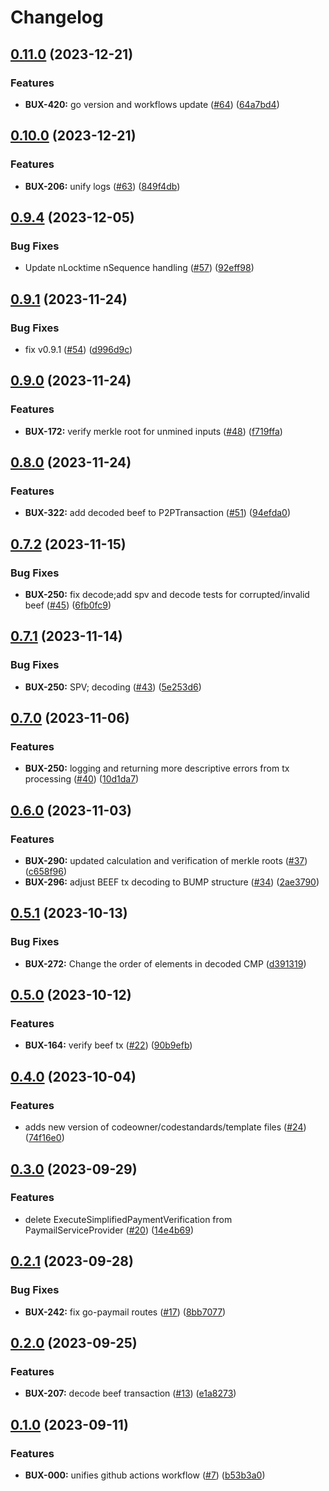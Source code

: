 # Changelog

## [0.11.0](https://github.com/bitcoin-sv/go-paymail/compare/v0.10.0...v0.11.0) (2023-12-21)


### Features

* **BUX-420:** go version and workflows update ([#64](https://github.com/bitcoin-sv/go-paymail/issues/64)) ([64a7bd4](https://github.com/bitcoin-sv/go-paymail/commit/64a7bd4122342794ad57535a52583f5acdc47670))

## [0.10.0](https://github.com/bitcoin-sv/go-paymail/compare/v0.9.4...v0.10.0) (2023-12-21)


### Features

* **BUX-206:** unify logs ([#63](https://github.com/bitcoin-sv/go-paymail/issues/63)) ([849f4db](https://github.com/bitcoin-sv/go-paymail/commit/849f4dbea0de1d66ee89c7cb677f87536e89404a))

## [0.9.4](https://github.com/bitcoin-sv/go-paymail/compare/v0.9.3...v0.9.4) (2023-12-05)


### Bug Fixes

* Update nLocktime nSequence handling ([#57](https://github.com/bitcoin-sv/go-paymail/issues/57)) ([92eff98](https://github.com/bitcoin-sv/go-paymail/commit/92eff9847d23c805e910588b90abe67baa7b1c02))

## [0.9.1](https://github.com/bitcoin-sv/go-paymail/compare/v0.9.0...v0.9.1) (2023-11-24)


### Bug Fixes

* fix v0.9.1 ([#54](https://github.com/bitcoin-sv/go-paymail/issues/54)) ([d996d9c](https://github.com/bitcoin-sv/go-paymail/commit/d996d9c4424aee32eb001526dfcd7ab0cfade8d4))

## [0.9.0](https://github.com/bitcoin-sv/go-paymail/compare/v0.8.0...v0.9.0) (2023-11-24)


### Features

* **BUX-172:** verify merkle root for unmined inputs ([#48](https://github.com/bitcoin-sv/go-paymail/issues/48)) ([f719ffa](https://github.com/bitcoin-sv/go-paymail/commit/f719ffa5fffddaa327c0ff0f79cd5c17845eb2f3))

## [0.8.0](https://github.com/bitcoin-sv/go-paymail/compare/v0.7.2...v0.8.0) (2023-11-24)


### Features

* **BUX-322:** add decoded beef to P2PTransaction ([#51](https://github.com/bitcoin-sv/go-paymail/issues/51)) ([94efda0](https://github.com/bitcoin-sv/go-paymail/commit/94efda042d8b29e6aa589f1a12f549eade023f30))

## [0.7.2](https://github.com/bitcoin-sv/go-paymail/compare/v0.7.1...v0.7.2) (2023-11-15)


### Bug Fixes

* **BUX-250:** fix decode;add spv and decode tests for corrupted/invalid beef ([#45](https://github.com/bitcoin-sv/go-paymail/issues/45)) ([6fb0fc9](https://github.com/bitcoin-sv/go-paymail/commit/6fb0fc9ee537b519a4145a3c3f781830e136cfe4))

## [0.7.1](https://github.com/bitcoin-sv/go-paymail/compare/v0.7.0...v0.7.1) (2023-11-14)


### Bug Fixes

* **BUX-250:** SPV; decoding ([#43](https://github.com/bitcoin-sv/go-paymail/issues/43)) ([5e253d6](https://github.com/bitcoin-sv/go-paymail/commit/5e253d6ef1c259a45752d85475bd5f3db633e8c4))

## [0.7.0](https://github.com/bitcoin-sv/go-paymail/compare/v0.6.0...v0.7.0) (2023-11-06)


### Features

* **BUX-250:** logging and returning more descriptive errors from tx processing ([#40](https://github.com/bitcoin-sv/go-paymail/issues/40)) ([10d1da7](https://github.com/bitcoin-sv/go-paymail/commit/10d1da75f1c210d0c55d9f5138509e60911fb9ac))

## [0.6.0](https://github.com/bitcoin-sv/go-paymail/compare/v0.5.1...v0.6.0) (2023-11-03)


### Features

* **BUX-290:** updated calculation and verification of merkle roots ([#37](https://github.com/bitcoin-sv/go-paymail/issues/37)) ([c658f96](https://github.com/bitcoin-sv/go-paymail/commit/c658f964d0d5afd14b49fe26458b9674ed776a96))
* **BUX-296:** adjust BEEF tx decoding to BUMP structure ([#34](https://github.com/bitcoin-sv/go-paymail/issues/34)) ([2ae3790](https://github.com/bitcoin-sv/go-paymail/commit/2ae3790e077891111538555624cba1fd7c877e2f))

## [0.5.1](https://github.com/bitcoin-sv/go-paymail/compare/v0.5.0...v0.5.1) (2023-10-13)


### Bug Fixes

* **BUX-272:** Change the order of elements in decoded CMP ([d391319](https://github.com/bitcoin-sv/go-paymail/commit/d3913191a30b3d3c44009d73730cad2d8dd260cf))

## [0.5.0](https://github.com/bitcoin-sv/go-paymail/compare/v0.4.0...v0.5.0) (2023-10-12)


### Features

* **BUX-164:** verify beef tx ([#22](https://github.com/bitcoin-sv/go-paymail/issues/22)) ([90b9efb](https://github.com/bitcoin-sv/go-paymail/commit/90b9efb72caa70df217c078c1d282e7fa53fb1c3))

## [0.4.0](https://github.com/bitcoin-sv/go-paymail/compare/v0.3.0...v0.4.0) (2023-10-04)


### Features

* adds new version of codeowner/codestandards/template files ([#24](https://github.com/bitcoin-sv/go-paymail/issues/24)) ([74f16e0](https://github.com/bitcoin-sv/go-paymail/commit/74f16e0d9c9f700a77181d32b2b925baf0d9d6b6))

## [0.3.0](https://github.com/bitcoin-sv/go-paymail/compare/v0.2.1...v0.3.0) (2023-09-29)


### Features

* delete ExecuteSimplifiedPaymentVerification from  PaymailServiceProvider ([#20](https://github.com/bitcoin-sv/go-paymail/issues/20)) ([14e4b69](https://github.com/bitcoin-sv/go-paymail/commit/14e4b6901537d5e807fed37c8f84f54bebe9d873))

## [0.2.1](https://github.com/bitcoin-sv/go-paymail/compare/v0.2.0...v0.2.1) (2023-09-28)


### Bug Fixes

* **BUX-242:** fix go-paymail routes ([#17](https://github.com/bitcoin-sv/go-paymail/issues/17)) ([8bb7077](https://github.com/bitcoin-sv/go-paymail/commit/8bb7077ff7092acc8f3eebcb24e78a0dac10097b))

## [0.2.0](https://github.com/bitcoin-sv/go-paymail/compare/v0.1.0...v0.2.0) (2023-09-25)


### Features

* **BUX-207:** decode beef transaction ([#13](https://github.com/bitcoin-sv/go-paymail/issues/13)) ([e1a8273](https://github.com/bitcoin-sv/go-paymail/commit/e1a8273d79bb3753aa41a86fd0433c1be90f9f5b))

## [0.1.0](https://github.com/bitcoin-sv/go-paymail/compare/v0.0.1...v0.1.0) (2023-09-11)


### Features

* **BUX-000:** unifies github actions workflow ([#7](https://github.com/bitcoin-sv/go-paymail/issues/7)) ([b53b3a0](https://github.com/bitcoin-sv/go-paymail/commit/b53b3a04e02c152532b50b5eeff4456d64f28814))
